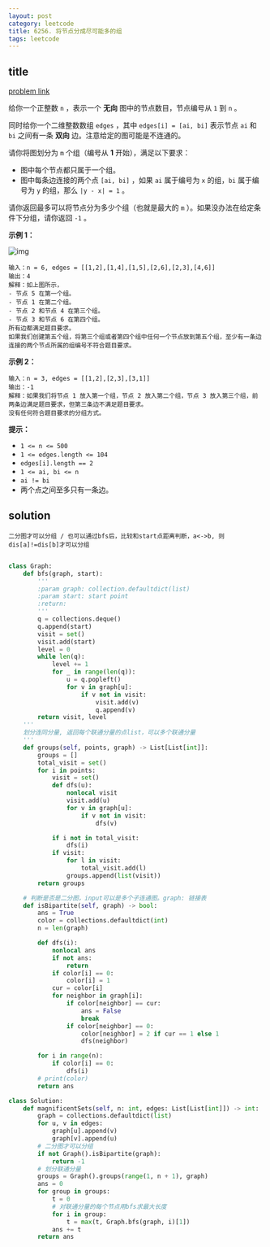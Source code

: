 ```yaml
---
layout: post
category: leetcode
title: 6256. 将节点分成尽可能多的组
tags: leetcode
---
```


## title
[problem link](https://leetcode.cn/problems/divide-nodes-into-the-maximum-number-of-groups/)

给你一个正整数 `n` ，表示一个 **无向** 图中的节点数目，节点编号从 `1` 到 `n` 。

同时给你一个二维整数数组 `edges` ，其中 `edges[i] = [ai, bi]` 表示节点 `ai` 和 `bi` 之间有一条 **双向** 边。注意给定的图可能是不连通的。

请你将图划分为 `m` 个组（编号从 **1** 开始），满足以下要求：

- 图中每个节点都只属于一个组。
- 图中每条边连接的两个点 `[ai, bi]` ，如果 `ai` 属于编号为 `x` 的组，`bi` 属于编号为 `y` 的组，那么 `|y - x| = 1` 。

请你返回最多可以将节点分为多少个组（也就是最大的 `m` ）。如果没办法在给定条件下分组，请你返回 `-1` 。

 

**示例 1：**

![img](https://cdn.jsdelivr.net/gh/mafulong/mdPic@vv6/v6/202212041542634.png)

```
输入：n = 6, edges = [[1,2],[1,4],[1,5],[2,6],[2,3],[4,6]]
输出：4
解释：如上图所示，
- 节点 5 在第一个组。
- 节点 1 在第二个组。
- 节点 2 和节点 4 在第三个组。
- 节点 3 和节点 6 在第四个组。
所有边都满足题目要求。
如果我们创建第五个组，将第三个组或者第四个组中任何一个节点放到第五个组，至少有一条边连接的两个节点所属的组编号不符合题目要求。
```

**示例 2：**

```
输入：n = 3, edges = [[1,2],[2,3],[3,1]]
输出：-1
解释：如果我们将节点 1 放入第一个组，节点 2 放入第二个组，节点 3 放入第三个组，前两条边满足题目要求，但第三条边不满足题目要求。
没有任何符合题目要求的分组方式。
```

 

**提示：**

- `1 <= n <= 500`
- `1 <= edges.length <= 104`
- `edges[i].length == 2`
- `1 <= ai, bi <= n`
- `ai != bi`
- 两个点之间至多只有一条边。

## solution

```
二分图才可以分组 / 也可以通过bfs后，比较和start点距离判断，a<->b, 则dis[a]!=dis[b]才可以分组
```

```python

class Graph:
    def bfs(graph, start):
        '''
        :param graph: collection.defaultdict(list)
        :param start: start point
        :return:
        '''
        q = collections.deque()
        q.append(start)
        visit = set()
        visit.add(start)
        level = 0
        while len(q):
            level += 1
            for _ in range(len(q)):
                u = q.popleft()
                for v in graph[u]:
                    if v not in visit:
                        visit.add(v)
                        q.append(v)
        return visit, level
    '''
    划分连同分量, 返回每个联通分量的点list，可以多个联通分量
    '''
    def groups(self, points, graph) -> List[List[int]]:
        groups = []
        total_visit = set()
        for i in points:
            visit = set()
            def dfs(u):
                nonlocal visit
                visit.add(u)
                for v in graph[u]:
                    if v not in visit:
                        dfs(v)

            if i not in total_visit:
                dfs(i)
            if visit:
                for l in visit:
                    total_visit.add(l)
                groups.append(list(visit))
        return groups

    # 判断是否是二分图，input可以是多个子连通图。graph: 链接表
    def isBipartite(self, graph) -> bool:
        ans = True
        color = collections.defaultdict(int)
        n = len(graph)

        def dfs(i):
            nonlocal ans
            if not ans:
                return
            if color[i] == 0:
                color[i] = 1
            cur = color[i]
            for neighbor in graph[i]:
                if color[neighbor] == cur:
                    ans = False
                    break
                if color[neighbor] == 0:
                    color[neighbor] = 2 if cur == 1 else 1
                    dfs(neighbor)

        for i in range(n):
            if color[i] == 0:
                dfs(i)
        # print(color)
        return ans

class Solution:
    def magnificentSets(self, n: int, edges: List[List[int]]) -> int:
        graph = collections.defaultdict(list)
        for u, v in edges:
            graph[u].append(v)
            graph[v].append(u)
        # 二分图才可以分组
        if not Graph().isBipartite(graph):
            return -1
        # 划分联通分量
        groups = Graph().groups(range(1, n + 1), graph)
        ans = 0
        for group in groups:
            t = 0
            # 对联通分量的每个节点用bfs求最大长度
            for i in group:
                t = max(t, Graph.bfs(graph, i)[1])
            ans += t
        return ans

```

